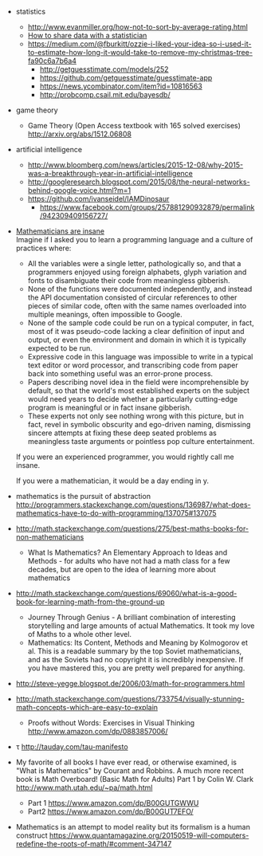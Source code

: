 - statistics
  - http://www.evanmiller.org/how-not-to-sort-by-average-rating.html
  - [How to share data with a statistician](https://github.com/jtleek/datasharing)
  - https://medium.com/@fburkitt/ozzie-i-liked-your-idea-so-i-used-it-to-estimate-how-long-it-would-take-to-remove-my-christmas-tree-fa90c6a7b6a4
    - http://getguesstimate.com/models/252
    - https://github.com/getguesstimate/guesstimate-app
    - https://news.ycombinator.com/item?id=10816563
    - http://probcomp.csail.mit.edu/bayesdb/
- game theory
  - Game Theory (Open Access textbook with 165 solved exercises) http://arxiv.org/abs/1512.06808
- artificial intelligence
  - http://www.bloomberg.com/news/articles/2015-12-08/why-2015-was-a-breakthrough-year-in-artificial-intelligence
  - http://googleresearch.blogspot.com/2015/08/the-neural-networks-behind-google-voice.html?m=1
  - https://github.com/ivanseidel/IAMDinosaur
    - https://www.facebook.com/groups/257881290932879/permalink/942309409156727/
- [Mathematicians are insane](https://twitter.com/unconed/status/678412252752519168)  
  Imagine if I asked you to learn a programming language and a culture of practices where:
  - All the variables were a single letter, pathologically so, and that a programmers enjoyed using foreign alphabets, glyph variation and fonts to disambiguate their code from meaningless gibberish.
  - None of the functions were documented independently, and instead the API documentation consisted of circular references to other pieces of similar code, often with the same names overloaded into multiple meanings, often impossible to Google.
  - None of the sample code could be run on a typical computer, in fact, most of it was pseudo-code lacking a clear definition of input and output, or even the environment and domain in which it is typically expected to be run.
  - Expressive code in this language was impossible to write in a typical text editor or word processor, and transcribing code from paper back into something useful was an error-prone process.
  - Papers describing novel idea in the field were incomprehensible by default, so that the world's most established experts on the subject would need years to decide whether a particularly cutting-edge program is meaningful or in fact insane gibberish.
  - These experts not only see nothing wrong with this picture, but in fact, revel in symbolic obscurity and ego-driven naming, dismissing sincere attempts at fixing these deep seated problems as meaningless taste arguments or pointless pop culture entertainment.  

  If you were an experienced programmer, you would rightly call me insane.  

  If you were a mathematician, it would be a day ending in y.
- mathematics is the pursuit of abstraction http://programmers.stackexchange.com/questions/136987/what-does-mathematics-have-to-do-with-programming/137075#137075

- http://math.stackexchange.com/questions/275/best-maths-books-for-non-mathematicians
  - What Is Mathematics? An Elementary Approach to Ideas and Methods - for adults who have not had a math class for a few decades, but are open to the idea of learning more about mathematics
- http://math.stackexchange.com/questions/69060/what-is-a-good-book-for-learning-math-from-the-ground-up
  - Journey Through Genius - A brilliant combination of interesting storytelling and large amounts of actual Mathematics. It took my love of Maths to a whole other level.
  - Mathematics: Its Content, Methods and Meaning by Kolmogorov et al. This is a readable summary by the top Soviet mathematicians, and as the Soviets had no copyright it is incredibly inexpensive. If you have mastered this, you are pretty well prepared for anything.
- http://steve-yegge.blogspot.de/2006/03/math-for-programmers.html
- http://math.stackexchange.com/questions/733754/visually-stunning-math-concepts-which-are-easy-to-explain
  - Proofs without Words: Exercises in Visual Thinking http://www.amazon.com/dp/0883857006/
- τ http://tauday.com/tau-manifesto
- My favorite of all books I have ever read, or otherwise examined, is "What is Mathematics" by Courant and Robbins. A much more recent book is Math Overboard! (Basic Math for Adults) Part 1 by Colin W. Clark http://www.math.utah.edu/~pa/math.html
  - Part 1 https://www.amazon.com/dp/B00GUTGWWU
  - Part2 https://www.amazon.com/dp/B00GUT7EFO/
- Mathematics is an attempt to model reality but its formalism is a human construct https://www.quantamagazine.org/20150519-will-computers-redefine-the-roots-of-math/#comment-347147
